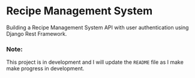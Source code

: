 # Recipe Management System

Building a Recipe Management System API with user authentication using Django Rest Framework.


### Note: 
This project is in development and I will update the ```README``` file as I make make progress in development.